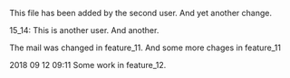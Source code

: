 This file has been added by the second user.
And yet another change.

15_14: This is another user.
And another.

The mail was changed in feature_11.
And some more chages in feature_11

2018 09 12 09:11 Some work in feature_12.
